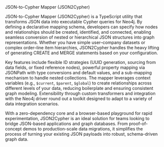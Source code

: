 JSON-to-Cypher Mapper (JSON2Cypher)

JSON-to-Cypher Mapper (JSON2Cypher) is a TypeScript utility that transforms JSON data into executable Cypher queries for Neo4j. By defining a declarative mapping schema, developers can specify how nodes and relationships should be created, identified, and connected, enabling seamless conversion of nested or hierarchical JSON structures into graph representations. Whether you have simple user–company datasets or complex order–line item hierarchies, JSON2Cypher handles the heavy lifting of generating CREATE and MERGE statements based on your configuration.

Key features include flexible ID strategies (UUID generation, sourcing from data fields, or fixed reference nodes), powerful property mapping via JSONPath with type conversions and default values, and a sub-mapping mechanism to handle nested collections. The mapper leverages context variables (e.g., `$current`, `$parent`, `$global`) to create relationships across different levels of your data, reducing boilerplate and ensuring consistent graph modeling. Extensibility through custom transformers and integration with the Neo4j driver round out a toolkit designed to adapt to a variety of data integration scenarios.

With a zero-dependency core and a browser-based playground for rapid experimentation, JSON2Cypher is an ideal solution for teams looking to bridge JSON-based applications and graph databases. From proof-of-concept demos to production-scale data migrations, it simplifies the process of turning your existing JSON payloads into robust, schema-driven graph data.